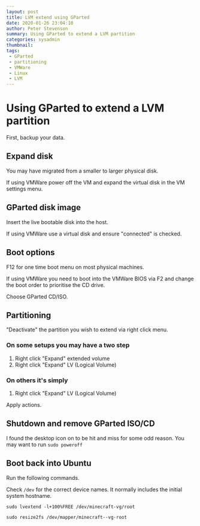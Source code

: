 ```yaml
---
layout: post
title: LVM extend using GParted
date: 2020-01-26 23:04:10
author: Peter Stevenson
summary: Using GParted to extend a LVM partition
categories: sysadmin
thumbnail:
tags:
 - GParted
 - partitioning
 - VMWare
 - Linux
 - LVM
---
```


# Using GParted to extend a LVM partition

First, backup your data.

## Expand disk

You may have migrated from a smaller to larger physical disk.

If using VMWare power off the VM and expand the virtual disk in the VM settings menu.

## GParted disk image

Insert the live bootable disk into the host. 

If using VMWare use a virtual disk and ensure "connected" is checked.

## Boot options

F12 for one time boot menu on most physical machines.

If using VMWare you need to boot into the VMWare BIOS via F2 and change the boot order to prioritise the CD drive.

Choose GParted CD/ISO.

## Partitioning

"Deactivate" the partition you wish to extend via right click menu.

### On some setups you may have a two step

1. Right click "Expand" extended volume
2. Right click "Expand" LV (Logical Volume)

### On others it's simply

1. Right click "Expand" LV (Logical Volume)

Apply actions.

## Shutdown and remove GParted ISO/CD

I found the desktop icon on to be hit and miss for some odd reason. You may want to run `sudo poweroff`

## Boot back into Ubuntu

Run the following commands.

Check `/dev` for the correct device names. It normally includes the initial system hostname.

```
sudo lvextend -l+100%FREE /dev/minecraft-vg/root

sudo resize2fs /dev/mapper/minecraft--vg-root
```
